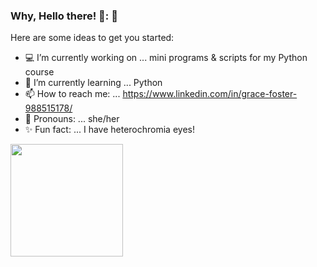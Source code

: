 ### Why, Hello there! 👋: :milky_way:

Here are some ideas to get you started:

- :computer: I’m currently working on ... mini programs & scripts for my Python course
- 🧠 I’m currently learning ... Python
- 📫 How to reach me: ... https://www.linkedin.com/in/grace-foster-988515178/
- :woman: Pronouns: ... she/her
- :sparkles: Fun fact: ... I have heterochromia eyes!

<img height="180em" src="https://github-readme-stats.vercel.app/api?username=Fallinqq&show_icons=true&hide_border=true&&count_private=true&include_all_commits=true" />


